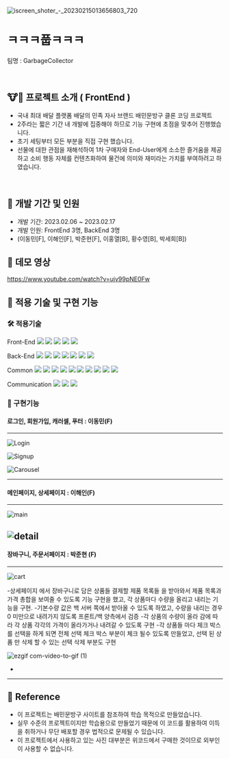 ![iscreen_shoter_-_20230215013656803_720](https://user-images.githubusercontent.com/114500319/220086298-de11084d-c857-4db2-95d5-f42e85ca8581.jpg)

#  ㅋㅋㅋ풉ㅋㅋㅋ

팀명 : GarbageCollector

<br/>

## 🐮🐶 프로젝트 소개 ( FrontEnd ) 

- 국내 최대 배달 플랫폼 배달의 민족 자사 브랜드 배민문방구 클론 코딩 프로젝트 
- 2주라는 짧은 기간 내 개발에 집중해야 하므로 기능 구현에 초점을 맞추어 진행했습니다. 
- 초기 세팅부터 모든 부분을 직접 구현 했습니다. 
- 선물에 대한 관점을 재해석하여 1차 구매자와 End-User에게 소소한 즐거움을 제공하고 소비 행동 자체를 컨텐츠화하여 물건에 의미와 재미라는 가치를 부여하려고 하였습니다.

<br/>

## 📅 개발 기간 및 인원 
- 개발 기간: 2023.02.06 ~ 2023.02.17
- 개발 인원: FrontEnd 3명, BackEnd 3명 
- (이동민[F], 이해인[F], 박준현[F], 이홍열[B], 황수영[B], 박세희[B])

## 💾 데모 영상 

https://www.youtube.com/watch?v=ujv99pNE0Fw 

## 🧰 적용 기술 및 구현 기능 

### 🛠 적용기술
Front-End
<img src="https://img.shields.io/badge/Javscript-F7DF1E?style=flat&amp;logo=javascript&amp;logoColor=white">
<img src="https://img.shields.io/badge/React.js-61DAFB?style=flat&amp;logo=React&amp;logoColor=white">
<img src="https://img.shields.io/badge/React Router-CA4245?style=flat&amp;logo=ReactRouter&amp;logoColor=white">
<img src="https://img.shields.io/badge/styled-components-DB7093?style=flat&amp;logo=styled-components-DB7093&amp;logoColor=white">
<img src="https://img.shields.io/badge/sass-CC6699?style=flat&logo=sass&logoColor=white"/>

Back-End
<img src="https://img.shields.io/badge/Node.js-339933?style=flat&amp;logo=Node.js&amp;logoColor=white">
<img src="https://img.shields.io/badge/Nodemon-76D04B?style=flat&amp;logo=Nodemon&amp;logoColor=white">
<img src="https://img.shields.io/badge/Express-000000?style=flat&amp;logo=Express&amp;logoColor=white">
<img src="https://img.shields.io/badge/MySQL-4479A1?style=flat&amp;logo=MySQL&amp;logoColor=white">
<img src="https://img.shields.io/badge/JWT-CC6699?style=flat&amp;logo=JSON&amp;logoColor=white">
<img src="https://img.shields.io/badge/Dbmate-009DC7?style=flat&amp;logo=Bcrypt&amp;logoColor=white">
<img src="https://img.shields.io/badge/Bcrypt-CA424?style=flat&amp;logo=Bcrypt&amp;logoColor=white">

Common
<img src="https://img.shields.io/badge/Git-F05032?style=flat&amp;logo=Git&amp;logoColor=white">
<img src="https://img.shields.io/badge/GitHub-181717?style=flat&amp;logo=GitHub&amp;logoColor=white">
<img src="https://img.shields.io/badge/Prettier-F7B93E?style=flat&amp;logo=prettier&amp;logoColor=white">
<img src="https://img.shields.io/badge/RestfulAPI-F7533E?style=flat&amp;logo=RestfulAPII&amp;logoColor=white">
<img src="https://img.shields.io/badge/VSCode-007ACC?style=flat&amp;logo=Visual Studio Code&amp;logoColor=white">
<img src="https://img.shields.io/badge/Postman-FF6C37?style=flat&amp;logo=Postman Code&amp;logoColor=white">
<img src="https://img.shields.io/badge/AWS-232F3E?style=flat&amp;logo=AWS Code&amp;logoColor=white">
<img src="https://img.shields.io/badge/AWS_EC2-FF9900?style=flat&amp;logo=AWS_EC2 Code&amp;logoColor=white">
<img src="https://img.shields.io/badge/AWS_RDS-527FFF?style=flat&amp;logo=AWS_RDS Code&amp;logoColor=white">
<img src="https://img.shields.io/badge/AWS_S3-569A31?style=flat&amp;logo=AWS_S3 Code&amp;logoColor=white">

Communication
<img src="https://img.shields.io/badge/Slack-4A154B?style=flat&amp;logo=Slack&amp;logoColor=white">
<img src="https://img.shields.io/badge/Trello-0052CC?style=flat&amp;logo=Trello&amp;logoColor=white">
<img src="https://img.shields.io/badge/Notion-000000?style=flat&amp;logo=Notion&amp;logoColor=white">


### 👾 구현기능 

#### 로그인, 회원가입, 캐러셀, 푸터 : 이동민(F)
------------------------------------------------------------------------------------------------------------------
![Login](https://user-images.githubusercontent.com/114500319/220098577-4511046c-c863-4db5-92c9-f6557364d9ff.gif)

![Signup](https://user-images.githubusercontent.com/114500319/220098696-6d3d77d6-2d64-4305-a855-f630516f12d3.gif)

![Carousel](https://user-images.githubusercontent.com/65591303/220521495-6ed71cb2-6ea6-4e8b-ac44-3f575e1ba6f9.gif)


------------------------------------------------------------------------------------------------------------------
#### 메인페이지, 상세페이지 : 이해인(F)
------------------------------------------------------------------------------------------------------------------
![main](https://user-images.githubusercontent.com/114500319/220098727-f7bcc524-432e-49f9-b441-87888660fde8.gif)

![detail](https://user-images.githubusercontent.com/114500319/220099526-2cfd6f84-b6c9-4152-baa6-3c12754114ba.gif)
------------------------------------------------------------------------------------------------------------------
#### 장바구니, 주문서페이지 : 박준현 (F)
------------------------------------------------------------------------------------------------------------------
![cart](https://user-images.githubusercontent.com/114500319/220099996-3a450f9d-8f85-48ea-bf8a-f9b4fc72fa46.gif)

-상세페이지 에서 장바구니로 담은 상품들 결제할 제품 목록들 을 받아와서 제품 목록과 가격 총합을 보여줄 수 있도록 기능 구현을 했고, 각 상품마다 수량을 올리고 내리는 기능을 구현.
-기본수량 값은 백 서버 쪽에서 받아올 수 있도록 하였고, 수량을 내리는 경우 0 미만으로 내려가지 않도록 프론트/백 양측에서 검증
-각 상품의 수량이 올라 감에 따라 각 상품 각각의 가격이 올라가거나 내려갈 수 있도록 구현
-각 상품들 마다 체크 박스를 선택을 하게 되면 전체 선택 체크 박스 부분이 체크 될수 있도록 만들었고, 선택 된 상품 만 삭제 할 수 있는 선택 삭제 부분도 구현


![ezgif com-video-to-gif (1)](https://user-images.githubusercontent.com/114500319/220100608-5ec601cc-1e18-4b38-8f3f-2094ab7f4e82.gif)

-
------------------------------------------------------------------------------------------------------------------

## 📓 Reference
- 이 프로젝트는 배민문방구 사이트를 참조하여 학습 목적으로 만들었습니다. 
- 실무 수준의 프로젝트이지만 학습용으로 만들었기 때문에 이 코드를 활용하여 이득을 취하거나 무단 배포할 경우 법적으로 문제될 수 있습니다. 
- 이 프로젝트에서 사용하고 있는 사진 대부분은 위코드에서 구매한 것이므로 외부인이 사용할 수 없습니다. 




